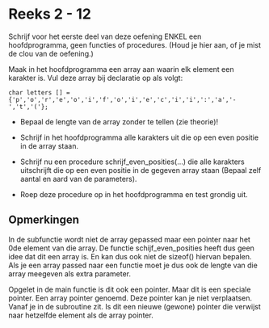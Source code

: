 # Reeks 2 - 12
Schrijf voor het eerste deel van deze oefening ENKEL een hoofdprogramma, geen functies of procedures. 
(Houd je hier aan, of je mist de clou van de oefening.)

  Maak in het hoofdprogramma een array aan waarin elk element een karakter is. Vul deze array bij declaratie op als volgt:

    char letters [] = {'p','o','r','e','o','i','f','o','i','e','c','i','i',':','a','-','t','('};

  - Bepaal de lengte van de array zonder te tellen (zie theorie)!


  - Schrijf in het hoofdprogramma alle karakters uit die op een even positie in de array staan.


  - Schrijf nu een procedure schrijf_even_posities(...) die alle karakters uitschrijft die op een even positie in de gegeven array staan (Bepaal zelf aantal en aard van de parameters).


  - Roep deze procedure op in het hoofdprogramma en test grondig uit.


## Opmerkingen
In de subfunctie wordt niet de array gepassed maar een pointer naar het 0de element van die array. De functie
schijf_even_posities heeft dus geen idee dat dit een array is. En kan dus ook niet de sizeof() hiervan bepalen.
Als je een array passed naar een functie moet je dus ook de lengte van die array meegeven als extra parameter.

Opgelet in de main functie is dit ook een pointer. Maar dit is een speciale pointer. Een array pointer genoemd.
Deze pointer kan je niet verplaatsen. Vanaf je in de subroutine zit. Is dit een nieuwe (gewone) pointer die verwijst
naar hetzelfde element als de array pointer.

